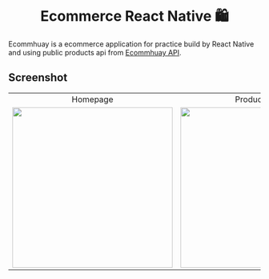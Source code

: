 <h1 align="center">Ecommerce React Native 🛍</h1>

Ecommhuay is a ecommerce application for practice build by React Native and using public products api from [Ecommhuay API](https://github.com/danyouknowme/ecommhuay).

## Screenshot

<table>
  <tr>
    <td align="center">Homepage</td>
    <td align="center">Product Page</td>
    <td align="center">Cart Page</td>
  </tr>
  <tr>
    <td><img src="https://user-images.githubusercontent.com/78087668/166332924-4c67da10-a58b-4184-8d00-67129de068c7.png" alt="" width="320" /></td>
    <td><img src="https://user-images.githubusercontent.com/78087668/166333266-d335fd27-c35a-4ce1-844f-0cd1bca56f7a.png" alt="" width="320" /></td>
    <td><img src="https://user-images.githubusercontent.com/78087668/166333282-6cf365f1-e10d-4b37-9f2f-e5a6679bd05d.png" alt="" width="320" /></td>
  </tr>
<table>

